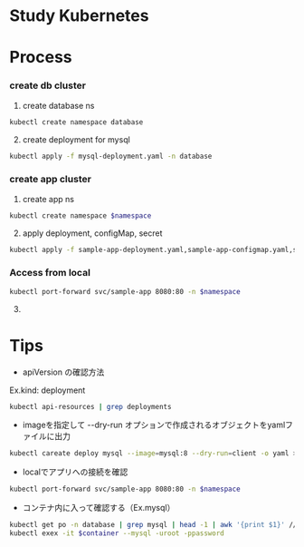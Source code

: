 # Study Kubernetes

# Process

### create db cluster
1. create database ns
~~~ sh
kubectl create namespace database
~~~


2. create deployment for mysql
~~~ sh
kubectl apply -f mysql-deployment.yaml -n database
~~~

### create app cluster
1. create app ns
~~~ sh
kubectl create namespace $namespace
~~~

2. apply deployment, configMap, secret
~~~ sh
kubectl apply -f sample-app-deployment.yaml,sample-app-configmap.yaml,sample-app-secret.yaml -n $namespace
~~~

### Access from local
~~~ sh
kubectl port-forward svc/sample-app 8080:80 -n $namespace
~~~


3. 

# Tips
- apiVersion の確認方法

Ex.kind: deployment
~~~ sh
kubectl api-resources | grep deployments
~~~

-  imageを指定して --dry-run オプションで作成されるオブジェクトをyamlファイルに出力
~~~ sh
kubectl careate deploy mysql --image=mysql:8 --dry-run=client -o yaml > mysql-deployment.yaml
~~~
   
- localでアプリへの接続を確認
~~~ sh
kubectl port-forward svc/sample-app 8080:80 -n $namespace
~~~

- コンテナ内に入って確認する（Ex.mysql）
~~~ sh
kubectl get po -n database | grep mysql | head -1 | awk '{print $1}' // $container
kubectl exex -it $container --mysql -uroot -ppassword
~~~
 